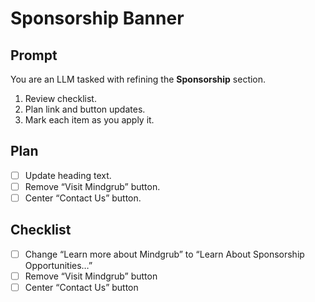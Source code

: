 <!-- file: 4_16_25_Sponsorship.md -->

# Sponsorship Banner

## Prompt
You are an LLM tasked with refining the **Sponsorship** section.  
1. Review checklist.  
2. Plan link and button updates.  
3. Mark each item as you apply it.  

## Plan
- [ ] Update heading text.  
- [ ] Remove “Visit Mindgrub” button.  
- [ ] Center “Contact Us” button.  

## Checklist
- [ ] Change “Learn more about Mindgrub” to “Learn About Sponsorship Opportunities…”  
- [ ] Remove “Visit Mindgrub” button  
- [ ] Center “Contact Us” button  
